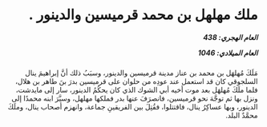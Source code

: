 <h1 dir="rtl">ملك مهلهل بن محمد قرميسين والدينور .</h1>

<h5 dir="rtl">العام الهجري:  438

العام الميلادي: 1046

</h5>

<p dir="rtl">مَلَكَ مُهلهَل بن محمد بن عناز مدينة قرميسين والدينور، وسبَبُ ذلك أنَّ إبراهيمَ ينال السلجوقي كان قد استعمل عند عودِه من حلوان على قرميسين بدرَ بنَ طاهر بن هلال، فلما ملَكَ مُهلهَل بعد موت أخيه أبي الشوك الذي كان يحكُمُ الدينور، سار إلى مايدشت، ونزل بها ثم توجَّهَ نحو قرميسين، فانصرَفَ عنها بدر فملكها مهلهل، وسيَّرَ ابنه محمدًا إلى الدينور، وبها عساكِرُ ينال، فاقتتلوا، فقُتِلَ بين الفريقينِ جماعة، وانهزم أصحاب ينال، وملَكَ محمَّدٌ البلد.</p></br>
